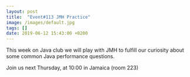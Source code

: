 ```yaml
---
layout: post
title:  "Event#113 JMH Practice"
image: /images/default.jpg
tags: []
date: 2019-06-12 15:43:00 +0200
---
```


This week on Java club we will play with JMH to fulfill our curiosity about some common Java performance questions.[]()

Join us next Thursday, at 10:00 in Jamaica (room 223)